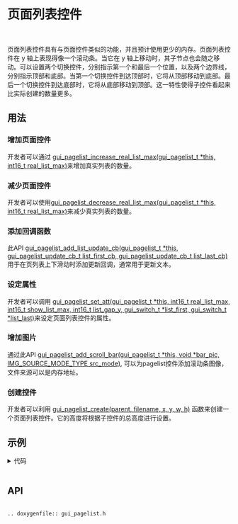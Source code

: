 # 页面列表控件

<br>

页面列表控件具有与页面控件类似的功能，并且预计使用更少的内存。页面列表控件在 y 轴上表现得像一个滚动条。当它在 y 轴上移动时，其子节点也会随之移动。可以设置两个切换控件，分别指示第一个和最后一个位置，以及两个边界线，分别指示顶部和底部。当第一个切换控件到达顶部时，它将从顶部移动到底部。最后一个切换控件到达底部时，它将从底部移动到顶部。这一特性使得子控件看起来比实际创建的数量更多。

## 用法

### 增加页面控件

开发者可以通过 [gui_pagelist_increase_real_list_max(gui_pagelist_t *this, int16_t real_list_max)](#gui_pagelist_increase_real_list_max)来增加真实列表的数量。

### 减少页面控件
开发者可以使用[gui_pagelist_decrease_real_list_max(gui_pagelist_t *this, int16_t real_list_max)](#gui_pagelist_decrease_real_list_max)来减少真实列表的数量。

### 添加回调函数

此API [gui_pagelist_add_list_update_cb(gui_pagelist_t *this, gui_pagelist_update_cb_t list_first_cb, gui_pagelist_update_cb_t list_last_cb)](#gui_pagelist_add_list_update_cb) 用于在页列表上下滑动时添加更新回调，通常用于更新文本。

### 设定属性

开发者可以调用 [gui_pagelist_set_att(gui_pagelist_t *this, int16_t real_list_max, int16_t show_list_max, int16_t list_gap_y, gui_switch_t *list_first, gui_switch_t *list_last)](#gui_pagelist_set_att)来设定页面列表控件的属性。

### 增加图片

通过此API [gui_pagelist_add_scroll_bar(gui_pagelist_t *this, void *bar_pic, IMG_SOURCE_MODE_TYPE src_mode)](#gui_pagelist_add_scroll_bar), 可以为pagelist控件添加滚动条图像，文件来源可以是内存地址。

### 创建控件

开发者可以利用 [gui_pagelist_create(parent, filename, x, y, w, h)](#gui_pagelist_create) 函数来创建一个页面列表控件。它的高度将根据子控件的总高度进行设置。

## 示例

<details> <summary>代码</summary>

```c
#include "root_image/ui_resource.h"
#include "gui_img.h"
#include "gui_text.h"
#include "gui_switch.h"
#include "gui_pagelistview.h"
#include "gui_pagelist.h"

int8_t show_num = 4;
int16_t real_num = 20;
int16_t list_gap_y = 20;
int16_t index_first = 0;
int16_t index_last = 0;

void design_pagelist_test(void *parent)
{
    pagelist_test = gui_pagelist_create(pagelistview_test, "pagelist", 0, 0, LCD_W, LCD_H);
    for (int8_t i = 0; i < show_num; i++)
    {
        switch_pagelist_test[i] = gui_switch_create(pagelist_test, 83, 111 + i * (list_gap_y + 64), 288, 64,
                                                    ICON_TEXT_BASE_DARK_BIN, ICON_TEXT_BASE_DARK_BIN);
        switch_pagelist_test[i]->off_hl_pic_addr = ICON_TEXT_BASE_BLUE_BIN;
        switch_pagelist_test[i]->on_hl_pic_addr = ICON_TEXT_BASE_BLUE_BIN;
        scroll_text_pagelist_test[i] = gui_scroll_text_create(switch_pagelist_test[i],
                                                              "scroll_text_record_files", 0, 0, 128, FONT_H_32);
        gui_scroll_text_set(scroll_text_pagelist_test[i], files_name_test[i],
                            GUI_FONT_SRC_BMP, gui_rgb(UINT8_MAX, UINT8_MAX, UINT8_MAX), strlen(files_name_test[i]),
                            FONT_H_32);
        gui_scroll_text_scroll_set(scroll_text_pagelist_test[i], SCROLL_X, 0, 0, 5000, 0);
        gui_obj_add_event_cb(switch_pagelist_test[i], (gui_event_cb_t)swtich_pagelist_touch_cb, GUI_EVENT_1,
                             NULL);
        gui_obj_add_event_cb(switch_pagelist_test[i], (gui_event_cb_t)swtich_pagelist_touch_cb, GUI_EVENT_2,
                             NULL);
    }
    index_first = 0;
    index_last = MAX_SHOW_FILE_LIST_NUM - 1;
    gui_pagelist_set_att(pagelist_test, real_num, show_num, list_gap_y, switch_pagelist_test[0],
                         switch_pagelist_test[MAX_SHOW_FILE_LIST_NUM - 1]);
    gui_pagelist_add_list_update_cb(pagelist_test,
                                    (gui_pagelist_update_cb_t)pagelist_test_update_list_first_cb,
                                    (gui_pagelist_update_cb_t)pagelist_test_update_list_last_cb);
}
```

</details><br>

<span id = "api">

## API

</span>

```eval_rst

.. doxygenfile:: gui_pagelist.h

```
